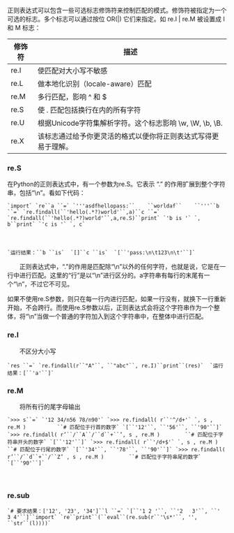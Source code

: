 正则表达式可以包含一些可选标志修饰符来控制匹配的模式。修饰符被指定为一个可选的标志。多个标志可以通过按位 OR(|) 它们来指定。如 re.I | re.M 被设置成 I 和 M 标志：

| 修饰符 | 描述                                                         |
| ------ | ------------------------------------------------------------ |
| re.I   | 使匹配对大小写不敏感                                         |
| re.L   | 做本地化识别（locale-aware）匹配                             |
| re.M   | 多行匹配，影响 ^ 和 $                                        |
| re.S   | 使 . 匹配包括换行在内的所有字符                              |
| re.U   | 根据Unicode字符集解析字符。这个标志影响 \w, \W, \b, \B.      |
| re.X   | 该标志通过给予你更灵活的格式以便你将正则表达式写得更易于理解。 |

### re.S

在Python的正则表达式中，有一个参数为re.S。它表示 “.” 的作用扩展到整个字符串，包括“\n”。看如下代码：

```
`import` `re``a ``=` `'''asdfhellopass:``    ``worldaf``    ``'''``b ``=` `re.findall(``'hello(.*?)world'``,a)``c ``=` `re.findall(``'hello(.*?)world'``,a,re.S)``print` `'b is '` `, b``print` `'c is '` `, c`
```

　　

```
`运行结果：``b ``is`  `[]``c ``is`  `[``'pass:\n\t123\n\t'``]`
```

　　正则表达式中，“.”的作用是匹配除“\n”以外的任何字符，也就是说，它是在一行中进行匹配。这里的“行”是以“\n”进行区分的。a字符串有每行的末尾有一个“\n”，不过它不可见。

如果不使用re.S参数，则只在每一行内进行匹配，如果一行没有，就换下一行重新开始，不会跨行。而使用re.S参数以后，正则表达式会将这个字符串作为一个整体，将“\n”当做一个普通的字符加入到这个字符串中，在整体中进行匹配。

### re.I

　　不区分大小写

```
`res ``=` `re.findall(r``"A"``, ``"abc"``, re.I)``print``(res)`  `运行结果：[``'a'``]`
```

### re.M

　　将所有行的尾字母输出

```
`>>> s``=` `'12 34/n56 78/n90'` `>>> re.findall( r``'^/d+'` `, s , re.M )          ``# 匹配位于行首的数字` `[``'12'``, ``'56'``, ``'90'``]` `>>> re.findall( r’``/``A``/``d``+``’, s , re.M )        ``# 匹配位于字符串开头的数字` `[``'12'``]` `>>> re.findall( r``'/d+$'` `, s , re.M )          ``# 匹配位于行尾的数字` `[``'34'``, ``'78'``, ``'90'``]` `>>> re.findall( r’``/``d``+``/``Z’ , s , re.M )        ``# 匹配位于字符串尾的数字` `[``'90'``]`
```

　　

### re.sub

```
`# 要求结果：['12', '23', '34']``l ``=` `[``'1 2 '``, ``'2   3'``, ``'  3 4'``]``import` `re``print``(``eval``(re.sub(r``'\s*'``, '', ``str``(l))))`
```